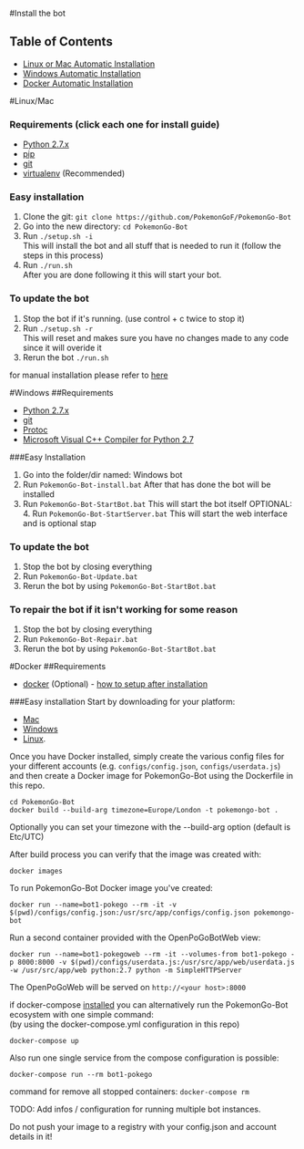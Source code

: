 #Install the bot
## Table of Contents
- [Linux or Mac Automatic Installation](#linuxmac)
- [Windows Automatic Installation](#windows)
- [Docker Automatic Installation](#docker)


#Linux/Mac
### Requirements (click each one for install guide)
- [Python 2.7.x](http://docs.python-guide.org/en/latest/starting/installation/)
- [pip](https://pip.pypa.io/en/stable/installing/)
- [git](https://git-scm.com/book/en/v2/Getting-Started-Installing-Git)
- [virtualenv](https://virtualenv.pypa.io/en/stable/installation/) (Recommended)

### Easy installation
1. Clone the git: `git clone https://github.com/PokemonGoF/PokemonGo-Bot`
2. Go into the new directory: `cd PokemonGo-Bot`
3. Run `./setup.sh -i`  
    This will install the bot and all stuff that is needed to run it (follow the steps in this process)
4. Run `./run.sh`  
    After you are done following it this will start your bot.

### To update the bot
1. Stop the bot if it's running. (use control + c twice to stop it)
2. Run `./setup.sh -r`  
    This will reset and makes sure you have no changes made to any code since it will overide it
3. Rerun the bot `./run.sh`

for manual installation please refer to [here](https://github.com/nivong/PokemonGo-Bot/blob/dev/docs/manual_installation.md)

#Windows
##Requirements

- [Python 2.7.x](http://docs.python-guide.org/en/latest/starting/installation/)
- [git](https://git-scm.com/book/en/v2/Getting-Started-Installing-Git)
- [Protoc](https://github.com/google/protobuf/releases/download/v3.0.0-beta-4/protoc-3.0.0-beta-4-win32.zip)
- [Microsoft Visual C++ Compiler for Python 2.7](http://www.microsoft.com/en-us/download/details.aspx?id=44266)

###Easy Installation
1. Go into the folder/dir named: Windows bot
2. Run `PokemonGo-Bot-install.bat`
After that has done the bot will be installed
3. Run `PokemonGo-Bot-StartBot.bat`
This will start the bot itself
OPTIONAL: 4. Run `PokemonGo-Bot-StartServer.bat`
This will start the web interface and is optional stap

### To update the bot
1. Stop the bot by closing everything
2. Run `PokemonGo-Bot-Update.bat`
3. Rerun the bot by using `PokemonGo-Bot-StartBot.bat`

### To repair the bot if it isn't working for some reason
1. Stop the bot by closing everything
2. Run `PokemonGo-Bot-Repair.bat`
3. Rerun the bot by using `PokemonGo-Bot-StartBot.bat`

#Docker
##Requirements
- [docker](https://docs.docker.com/engine/installation/) (Optional) - [how to setup after installation](https://github.com/PokemonGoF/PokemonGo-Bot/wiki/How-to-run-with-Docker)

###Easy installation
Start by downloading for your platform:
- [Mac](https://www.docker.com/products/docker#/mac)
- [Windows](https://www.docker.com/products/docker#/windows)
- [Linux](https://www.docker.com/products/docker#/linux). 

Once you have Docker installed, simply create the various config files for your different accounts (e.g. `configs/config.json`, `configs/userdata.js`) and then create a Docker image for PokemonGo-Bot using the Dockerfile in this repo.

```
cd PokemonGo-Bot
docker build --build-arg timezone=Europe/London -t pokemongo-bot .
```

Optionally you can set your timezone with the --build-arg option (default is Etc/UTC) 

After build process you can verify that the image was created with:

```
docker images
```

To run PokemonGo-Bot Docker image you've created:

```
docker run --name=bot1-pokego --rm -it -v $(pwd)/configs/config.json:/usr/src/app/configs/config.json pokemongo-bot
```

Run a second container provided with the OpenPoGoBotWeb view:

```
docker run --name=bot1-pokegoweb --rm -it --volumes-from bot1-pokego -p 8000:8000 -v $(pwd)/configs/userdata.js:/usr/src/app/web/userdata.js -w /usr/src/app/web python:2.7 python -m SimpleHTTPServer
```
The OpenPoGoWeb will be served on `http://<your host>:8000`

if docker-compose [installed](https://docs.docker.com/compose/install/) you can alternatively run the PokemonGo-Bot ecosystem with one simple command:  
(by using the docker-compose.yml configuration in this repo)

```
docker-compose up
```

Also run one single service from the compose configuration is possible:

```
docker-compose run --rm bot1-pokego
```

command for remove all stopped containers: `docker-compose rm`

TODO: Add infos / configuration for running multiple bot instances.

Do not push your image to a registry with your config.json and account details in it!
